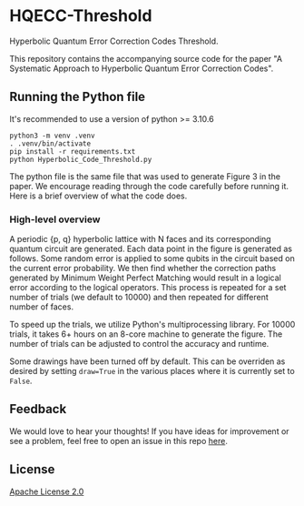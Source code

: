 # HQECC-Threshold
Hyperbolic Quantum Error Correction Codes Threshold. 

This repository contains the accompanying source code for the paper "A Systematic Approach to Hyperbolic Quantum Error Correction Codes".

## Running the Python file
It's recommended to use a version of python >= 3.10.6
```
python3 -m venv .venv
. .venv/bin/activate
pip install -r requirements.txt
python Hyperbolic_Code_Threshold.py
```
The python file is the same file that was used to generate Figure 3 in the paper. We encourage reading through the code carefully before running it. Here is a brief overview of what the code does.

### High-level overview
A periodic {p, q} hyperbolic lattice with N faces and its corresponding quantum circuit are generated. Each data point in the figure is generated as follows. Some random error is applied to some qubits in the circuit based on the current error probability. We then find whether the correction paths generated by Minimum Weight Perfect Matching would result in a logical error according to the logical operators. This process is repeated for a set number of trials (we default to 10000) and then repeated for different number of faces. 

To speed up the trials, we utilize Python's multiprocessing library. For 10000 trials, it takes 6+ hours on an 8-core machine to generate the figure. The number of trials can be adjusted to control the accuracy and runtime.

Some drawings have been turned off by default. This can be overriden as desired by setting `draw=True` in the various places where it is currently set to `False`. 

## Feedback
We would love to hear your thoughts! If you have ideas for improvement or see a problem, feel free to open an issue in this repo [here](https://github.com/AhmeedAdelMahmoud/HQECC-Threshold/issues).

## License
[Apache License 2.0](./LICENSE)